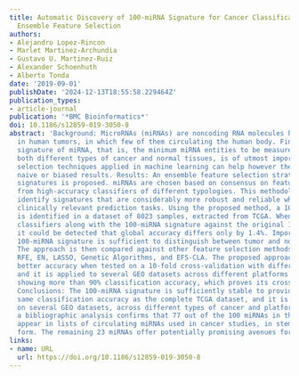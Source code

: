 ```yaml
---
title: Automatic Discovery of 100-miRNA Signature for Cancer Classification Using
  Ensemble Feature Selection
authors:
- Alejandro Lopez-Rincon
- Marlet Martinez-Archundia
- Gustavo U. Martinez-Ruiz
- Alexander Schoenhuth
- Alberto Tonda
date: '2019-09-01'
publishDate: '2024-12-13T18:55:58.229464Z'
publication_types:
- article-journal
publication: '*BMC Bioinformatics*'
doi: 10.1186/s12859-019-3050-8
abstract: 'Background: MicroRNAs (miRNAs) are noncoding RNA molecules heavily involved
  in human tumors, in which few of them circulating the human body. Finding a tumor-associated
  signature of miRNA, that is, the minimum miRNA entities to be measured for discriminating
  both different types of cancer and normal tissues, is of utmost importance. Feature
  selection techniques applied in machine learning can help however they often provide
  naive or biased results. Results: An ensemble feature selection strategy for miRNA
  signatures is proposed. miRNAs are chosen based on consensus on feature relevance
  from high-accuracy classifiers of different typologies. This methodology aims to
  identify signatures that are considerably more robust and reliable when used in
  clinically relevant prediction tasks. Using the proposed method, a 100-miRNA signature
  is identified in a dataset of 8023 samples, extracted from TCGA. When running eight-state-of-the-art
  classifiers along with the 100-miRNA signature against the original 1046 features,
  it could be detected that global accuracy differs only by 1.4%. Importantly, this
  100-miRNA signature is sufficient to distinguish between tumor and normal tissues.
  The approach is then compared against other feature selection methods, such as UFS,
  RFE, EN, LASSO, Genetic Algorithms, and EFS-CLA. The proposed approach provides
  better accuracy when tested on a 10-fold cross-validation with different classifiers
  and it is applied to several GEO datasets across different platforms with some classifiers
  showing more than 90% classification accuracy, which proves its cross-platform applicability.
  Conclusions: The 100-miRNA signature is sufficiently stable to provide almost the
  same classification accuracy as the complete TCGA dataset, and it is further validated
  on several GEO datasets, across different types of cancer and platforms. Furthermore,
  a bibliographic analysis confirms that 77 out of the 100 miRNAs in the signature
  appear in lists of circulating miRNAs used in cancer studies, in stem-loop or mature-sequence
  form. The remaining 23 miRNAs offer potentially promising avenues for future research.'
links:
- name: URL
  url: https://doi.org/10.1186/s12859-019-3050-8
---
```

